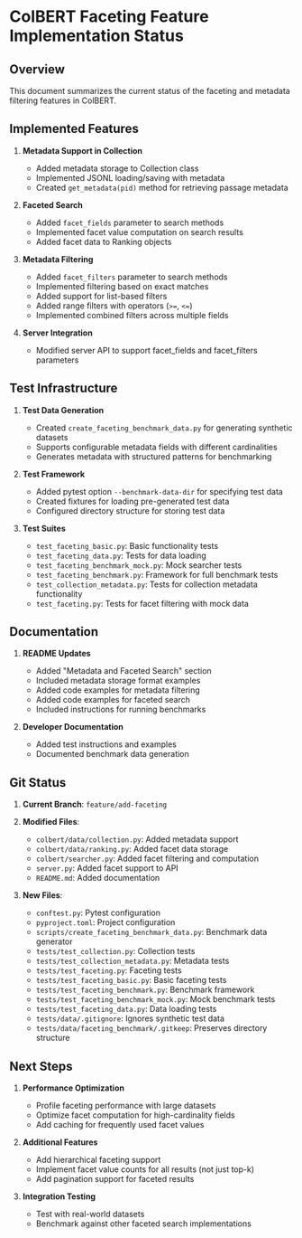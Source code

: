 # ColBERT Faceting Feature Implementation Status

## Overview

This document summarizes the current status of the faceting and metadata filtering features in ColBERT.

## Implemented Features

1. **Metadata Support in Collection**
   - Added metadata storage to Collection class
   - Implemented JSONL loading/saving with metadata
   - Created `get_metadata(pid)` method for retrieving passage metadata

2. **Faceted Search**
   - Added `facet_fields` parameter to search methods
   - Implemented facet value computation on search results
   - Added facet data to Ranking objects

3. **Metadata Filtering**
   - Added `facet_filters` parameter to search methods
   - Implemented filtering based on exact matches
   - Added support for list-based filters
   - Added range filters with operators (`>=`, `<=`)
   - Implemented combined filters across multiple fields

4. **Server Integration**
   - Modified server API to support facet_fields and facet_filters parameters

## Test Infrastructure

1. **Test Data Generation**
   - Created `create_faceting_benchmark_data.py` for generating synthetic datasets
   - Supports configurable metadata fields with different cardinalities
   - Generates metadata with structured patterns for benchmarking

2. **Test Framework**
   - Added pytest option `--benchmark-data-dir` for specifying test data
   - Created fixtures for loading pre-generated test data
   - Configured directory structure for storing test data

3. **Test Suites**
   - `test_faceting_basic.py`: Basic functionality tests
   - `test_faceting_data.py`: Tests for data loading
   - `test_faceting_benchmark_mock.py`: Mock searcher tests
   - `test_faceting_benchmark.py`: Framework for full benchmark tests
   - `test_collection_metadata.py`: Tests for collection metadata functionality
   - `test_faceting.py`: Tests for facet filtering with mock data

## Documentation

1. **README Updates**
   - Added "Metadata and Faceted Search" section
   - Included metadata storage format examples
   - Added code examples for metadata filtering
   - Added code examples for faceted search
   - Included instructions for running benchmarks

2. **Developer Documentation**
   - Added test instructions and examples
   - Documented benchmark data generation

## Git Status

1. **Current Branch**: `feature/add-faceting`

2. **Modified Files**:
   - `colbert/data/collection.py`: Added metadata support
   - `colbert/data/ranking.py`: Added facet data storage
   - `colbert/searcher.py`: Added facet filtering and computation
   - `server.py`: Added facet support to API
   - `README.md`: Added documentation

3. **New Files**:
   - `conftest.py`: Pytest configuration
   - `pyproject.toml`: Project configuration
   - `scripts/create_faceting_benchmark_data.py`: Benchmark data generator
   - `tests/test_collection.py`: Collection tests
   - `tests/test_collection_metadata.py`: Metadata tests
   - `tests/test_faceting.py`: Faceting tests
   - `tests/test_faceting_basic.py`: Basic faceting tests
   - `tests/test_faceting_benchmark.py`: Benchmark framework
   - `tests/test_faceting_benchmark_mock.py`: Mock benchmark tests
   - `tests/test_faceting_data.py`: Data loading tests
   - `tests/data/.gitignore`: Ignores synthetic test data
   - `tests/data/faceting_benchmark/.gitkeep`: Preserves directory structure

## Next Steps

1. **Performance Optimization**
   - Profile faceting performance with large datasets
   - Optimize facet computation for high-cardinality fields
   - Add caching for frequently used facet values

2. **Additional Features**
   - Add hierarchical faceting support
   - Implement facet value counts for all results (not just top-k)
   - Add pagination support for faceted results

3. **Integration Testing**
   - Test with real-world datasets
   - Benchmark against other faceted search implementations